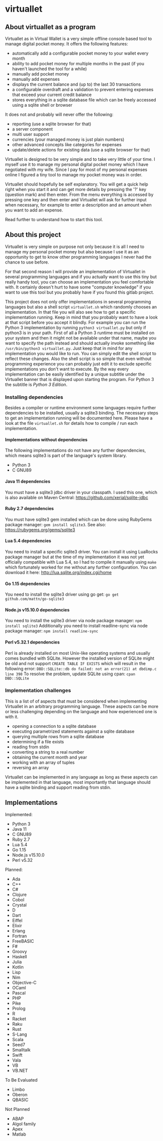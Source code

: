 # virtuallet #

## About virtuallet as a program ##

Virtuallet as in Virtual Wallet is a very simple offline console based tool to manage digital pocket money.
It offers the following features:
 * automatically add a configurable pocket money to your wallet every month
 * ability to add pocket money for multiple months in the past (if you haven't launched the tool for a while)
 * manually add pocket money
 * manually add expenses
 * displays the current balance and (up to) the last 30 transactions
 * a configurable overdraft and a validation to prevent entering expenses that exceed your current credit balance
 * stores everything in a sqlite database file which can be freely accessed using a sqlite shell or browser

It does not and probably will never offer the following:
 * reporting (use a sqlite browser for that)
 * a server component
 * multi user support
 * currencies (your managed money is just plain numbers)
 * other advanced concepts like categories for expenses
 * update/delete actions for existing data (use a sqlite browser for that)

Virtuallet is designed to be very simple and to take very little of your time.
I myself use it to manage my personal digital pocket money which I have negotiated with my wife.
Since I pay for most of my personal expenses online I figured a tiny tool to manage my pocket money was in order.

Virtuallet should hopefully be self explanatory. You will get a quick help right when you start it and can get
more details by pressing the '?' key (question mark) and then enter. From the menu everything is accessed by pressing
one key and then enter and Virtuallet will ask for further input when necessary,
for example to enter a description and an amount when you want to add an expense.

Read further to understand how to start this tool.

## About this project ##

Virtuallet is very simple on purpose not only because it is all I need to manage my personal pocket money
but also because I use it as an opportunity to get to know other programming languages I never had the chance to use before.

For that second reason I will provide an implementation of Virtuallet in several programming languages
and if you actually want to use this tiny but really handy tool, you can choose an implementation you feel comfortable with.
It certainly doesn't hurt to have some "computer knowledge" if you want to use this tool
but you probably have if you found this gitlab project.

This project does not only offer implementations in several programming languages but also a shell script `virtuallet.sh`
which randomly chooses an implementation. In that file you will also see how to get a specific implementation running.
Keep in mind that you probably want to have a look at that script before you accept it blindly. For example you can
run the Python 3 implementation by running `python3 virtuallet.py` but only if python3 is in your path. First of all
a Python 3 runtime must be installed on your system and then it might not be available under that name, maybe you want
to specify the path instead and should actually invoke something like `/usr/bin/python3 virtuallet.py`. Just keep that in mind for any
implementation you would like to run. You can simply edit the shell script to reflect these changes. Also the shell script
is so simple that even without programming experience you can probably just edit it to exclude specific implementations
you don't want to execute. By the way every implementation can be easily identified by a unique subtitle under the
Virtuallet banner that is displayed upon starting the program. For Python 3 the subtitle is *Python 3 Edition*.

### Installing dependencies ###

Besides a compiler or runtime environment some languages require further dependencies to be installed, usually a sqlite3 binding.
The necessary steps to get an implementation running will be documented here. Please have a look at the file `virtuallet.sh`
for details how to compile / run each implementation. 

#### Implementations without dependencies ####

The following implementations do not have any further dependencies, which means sqlite3 is part of the language's system library.
 * Python 3
 * C GNU89

#### Java 11 dependencies ####

You must have a sqlite3 jdbc driver in your classpath.
I used this one, which is also available on Maven Central: https://github.com/xerial/sqlite-jdbc

#### Ruby 2.7 dependencies ####

You must have sqlite3 gem installed which can be done using RubyGems package manager: `gem install sqlite3`.
See also: https://rubygems.org/gems/sqlite3

#### Lua 5.4 dependencies ####

You need to install a specific sqlite3 driver. You can install it using LuaRocks package manager 
but at the time of my implementation it was not yet officially compatible with Lua 5.4, 
so I had to compile it manually using `make` which fortunately worked for me without any further configuration.
You can download it here: http://lua.sqlite.org/index.cgi/home

#### Go 1.15 dependencies ####

You need to install the sqlite3 driver using go get: `go get github.com/mattn/go-sqlite3`

#### Node.js v15.10.0 dependencies ####

You need to install the sqlite3 driver via node package manager: `npm install sqlite3`
Additionally you need to install readline-sync via node package manager: `npm install readline-sync`

#### Perl v5.32.1 dependencies ####

Perl is already installed on most Unix-like operating systems and usually comes bundled with SQLite.
However the installed version of SQLite might be old and not support `CREATE TABLE IF EXISTS`
which will result in the following error: `DBD::SQLite::db do failed: not an error(21) at dbdimp.c line 398`
To resolve the problem, update SQLite using cpan: `cpan DBD::SQLite`

### Implementation challenges ###

This is a list of of aspects that must be considered when implementing Virtuallet in an arbitrary programming language. These aspects can be more or less challenging depending on the language and how experienced one is with it.
 * opening a connection to a sqlite database
 * executing parametrized statements against a sqlite database
 * querying multiple rows from a sqlite database
 * determining if a file exists
 * reading from stdin
 * converting a string to a real number
 * obtaining the current month and year
 * working with an array of tuples
 * reversing an array

Virtuallet can be implemented in any language as long as these aspects can be implemented in that language, most importantly that language should have a sqlite binding and support reading from stdin.

## Implementations ##

Implemented:
 * Python 3
 * Java 11
 * C GNU89
 * Ruby 2.7
 * Lua 5.4
 * Go 1.15
 * Node.js v15.10.0
 * Perl v5.32

Planned:
 * Ada
 * C++
 * C#
 * Clojure
 * Cobol
 * Crystal
 * D
 * Dart
 * Eiffel
 * Elixir
 * Erlang
 * Fortran
 * FreeBASIC
 * F#
 * Groovy
 * Haskell
 * Julia
 * Kotlin
 * Lisp
 * Nim
 * Objective-C
 * OCaml
 * Pascal
 * PHP
 * Pike
 * Prolog
 * R
 * Racket
 * Raku
 * Rust
 * S-Lang
 * Scala
 * Seed7
 * Smalltalk
 * Swift
 * Vala
 * VB
 * VB.NET

To Be Evaluated
 * Limbo
 * Oberon
 * QBASIC

Not Planned
 * ABAP
 * Algol family
 * Apex
 * Matlab
